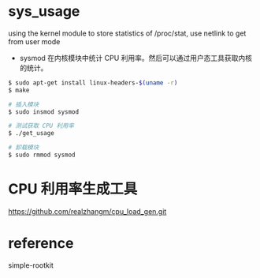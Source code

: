 # sys_usage
using the kernel module to store statistics of /proc/stat, use netlink to get from user mode

- sysmod 在内核模块中统计 CPU 利用率。然后可以通过用户态工具获取内核的统计。

```bash
$ sudo apt-get install linux-headers-$(uname -r)
$ make

# 插入模块
$ sudo insmod sysmod

# 测试获取 CPU 利用率
$ ./get_usage

# 卸载模块
$ sudo rmmod sysmod

```
# CPU 利用率生成工具
https://github.com/realzhangm/cpu_load_gen.git

# reference
simple-rootkit

